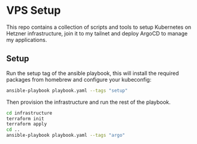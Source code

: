 # VPS Setup

This repo contains a collection of scripts and tools to setup Kubernetes on Hetzner infrastructure, join it to my tailnet and deploy ArgoCD to manage my applications.

## Setup

Run the setup tag of the ansible playbook, this will install the required packages from homebrew and configure your kubeconfig:

```sh
ansible-playbook playbook.yaml --tags "setup"
```

Then provision the infrastructure and run the rest of the playbook.

```sh
cd infrastructure
terraform init
terraform apply
cd ..
ansible-playbook playbook.yaml --tags "argo"
```
